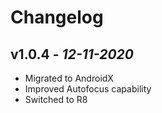 # Changelog

## **v1.0.4** - *12-11-2020*
- Migrated to AndroidX
- Improved Autofocus capability
- Switched to R8

